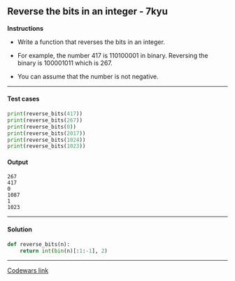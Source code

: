 ## Reverse the bits in an integer - 7kyu

**Instructions**

- Write a function that reverses the bits in an integer.

- For example, the number 417 is 110100001 in binary. Reversing the binary is 100001011 which is 267.

- You can assume that the number is not negative.

---

#### Test cases

```python
print(reverse_bits(417))
print(reverse_bits(267))
print(reverse_bits(0))
print(reverse_bits(2017))
print(reverse_bits(1024))
print(reverse_bits(1023))
```

#### Output
```
267
417
0
1087
1
1023
```

---

#### Solution

```python
def reverse_bits(n):
    return int(bin(n)[:1:-1], 2)
```

---

[Codewars link](https://www.codewars.com/kata/5959ec605595565f5c00002b)
